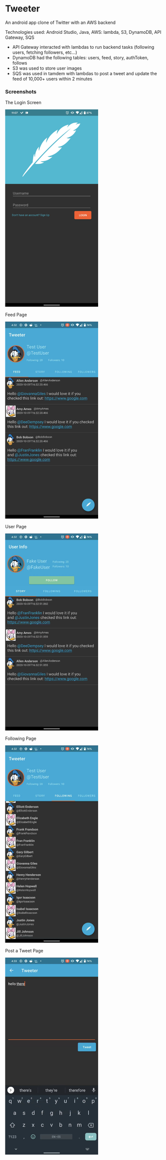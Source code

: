 # Tweeter
An android app clone of Twitter with an AWS backend

Technologies used: Android Studio, Java, AWS: lambda, S3, DynamoDB, API Gateway, SQS
 - API Gateway interacted with lambdas to run backend tasks (following users, fetching followers, etc...)
 - DynamoDB had the following tables: users, feed, story, authToken, follows
 - S3 was used to store user images
 - SQS was used in tamdem with lambdas to post a tweet and update the feed of 10,000+ users within 2 minutes
 
### Screenshots

The Login Screen

<img src="https://github.com/YoungCree/Tweeter/blob/master/TweeterLogin.jpg" width="300">

Feed Page

<img src="https://github.com/YoungCree/Tweeter/blob/master/FeedPage.jpg" width="300">

User Page

<img src="https://github.com/YoungCree/Tweeter/blob/master/UserPage.jpg" width="300">

Following Page

<img src="https://github.com/YoungCree/Tweeter/blob/master/FollowingPage.jpg" width="300">

Post a Tweet Page

<img src="https://github.com/YoungCree/Tweeter/blob/master/TweetPage.jpg" width="300">
